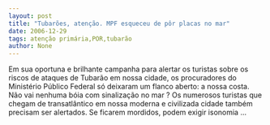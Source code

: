 ```yaml
---
layout: post
title: "Tubarões, atenção. MPF esqueceu de pôr placas no mar"
date: 2006-12-29
tags: atenção primária,POR,tubarão
author: None
---
```

Em sua oportuna e brilhante campanha para alertar os turistas sobre os riscos de ataques de Tubarão em nossa cidade, os procuradores do Ministério Público Federal só deixaram um flanco aberto: a nossa costa. 
Não vai nenhuma bóia com sinalização no mar ?
Os numerosos turistas que chegam de transatlântico em nossa moderna e civilizada cidade também precisam ser alertados. Se ficarem mordidos, podem exigir isonomia ... 